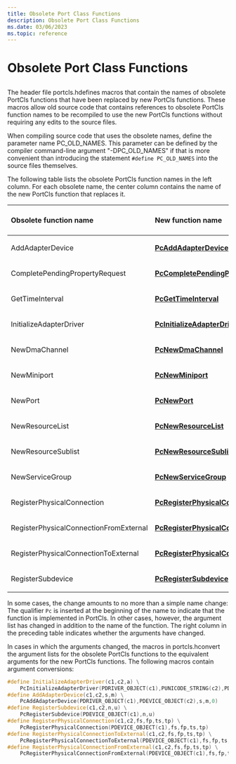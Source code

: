 ```yaml
---
title: Obsolete Port Class Functions
description: Obsolete Port Class Functions
ms.date: 03/06/2023
ms.topic: reference
---
```



# Obsolete Port Class Functions


## <span id="ddk_obsolete_port_class_functions_ks"></span><span id="DDK_OBSOLETE_PORT_CLASS_FUNCTIONS_KS"></span>


The header file portcls.hdefines macros that contain the names of obsolete PortCls functions that have been replaced by new PortCls functions. These macros allow old source code that contains references to obsolete PortCls function names to be recompiled to use the new PortCls functions without requiring any edits to the source files.

When compiling source code that uses the obsolete names, define the parameter name PC\_OLD\_NAMES. This parameter can be defined by the compiler command-line argument "-DPC\_OLD\_NAMES" if that is more convenient than introducing the statement `#define PC_OLD_NAMES` into the source files themselves.

The following table lists the obsolete PortCls function names in the left column. For each obsolete name, the center column contains the name of the new PortCls function that replaces it.

<table>
<colgroup>
<col width="33%" />
<col width="33%" />
<col width="33%" />
</colgroup>
<thead>
<tr class="header">
<th align="left">Obsolete function name</th>
<th align="left">New function name</th>
<th align="left">Did arguments change?</th>
</tr>
</thead>
<tbody>
<tr class="odd">
<td align="left"><p>AddAdapterDevice</p></td>
<td align="left"><p><a href="/windows-hardware/drivers/ddi/portcls/nf-portcls-pcaddadapterdevice" data-raw-source="[&lt;strong&gt;PcAddAdapterDevice&lt;/strong&gt;](/windows-hardware/drivers/ddi/portcls/nf-portcls-pcaddadapterdevice)"><strong>PcAddAdapterDevice</strong></a></p></td>
<td align="left"><p>YES</p></td>
</tr>
<tr class="even">
<td align="left"><p>CompletePendingPropertyRequest</p></td>
<td align="left"><p><a href="/windows-hardware/drivers/ddi/portcls/nf-portcls-pccompletependingpropertyrequest" data-raw-source="[&lt;strong&gt;PcCompletePendingPropertyRequest&lt;/strong&gt;](/windows-hardware/drivers/ddi/portcls/nf-portcls-pccompletependingpropertyrequest)"><strong>PcCompletePendingPropertyRequest</strong></a></p></td>
<td align="left"><p>no</p></td>
</tr>
<tr class="odd">
<td align="left"><p>GetTimeInterval</p></td>
<td align="left"><p><a href="/windows-hardware/drivers/ddi/portcls/nf-portcls-pcgettimeinterval" data-raw-source="[&lt;strong&gt;PcGetTimeInterval&lt;/strong&gt;](/windows-hardware/drivers/ddi/portcls/nf-portcls-pcgettimeinterval)"><strong>PcGetTimeInterval</strong></a></p></td>
<td align="left"><p>no</p></td>
</tr>
<tr class="even">
<td align="left"><p>InitializeAdapterDriver</p></td>
<td align="left"><p><a href="/windows-hardware/drivers/ddi/portcls/nf-portcls-pcinitializeadapterdriver" data-raw-source="[&lt;strong&gt;PcInitializeAdapterDriver&lt;/strong&gt;](/windows-hardware/drivers/ddi/portcls/nf-portcls-pcinitializeadapterdriver)"><strong>PcInitializeAdapterDriver</strong></a></p></td>
<td align="left"><p>YES</p></td>
</tr>
<tr class="odd">
<td align="left"><p>NewDmaChannel</p></td>
<td align="left"><p><a href="/windows-hardware/drivers/ddi/portcls/nf-portcls-pcnewdmachannel" data-raw-source="[&lt;strong&gt;PcNewDmaChannel&lt;/strong&gt;](/windows-hardware/drivers/ddi/portcls/nf-portcls-pcnewdmachannel)"><strong>PcNewDmaChannel</strong></a></p></td>
<td align="left"><p>no</p></td>
</tr>
<tr class="even">
<td align="left"><p>NewMiniport</p></td>
<td align="left"><p><a href="/windows-hardware/drivers/ddi/portcls/nf-portcls-pcnewminiport" data-raw-source="[&lt;strong&gt;PcNewMiniport&lt;/strong&gt;](/windows-hardware/drivers/ddi/portcls/nf-portcls-pcnewminiport)"><strong>PcNewMiniport</strong></a></p></td>
<td align="left"><p>no</p></td>
</tr>
<tr class="odd">
<td align="left"><p>NewPort</p></td>
<td align="left"><p><a href="/windows-hardware/drivers/ddi/portcls/nf-portcls-pcnewport" data-raw-source="[&lt;strong&gt;PcNewPort&lt;/strong&gt;](/windows-hardware/drivers/ddi/portcls/nf-portcls-pcnewport)"><strong>PcNewPort</strong></a></p></td>
<td align="left"><p>no</p></td>
</tr>
<tr class="even">
<td align="left"><p>NewResourceList</p></td>
<td align="left"><p><a href="/windows-hardware/drivers/ddi/portcls/nf-portcls-pcnewresourcelist" data-raw-source="[&lt;strong&gt;PcNewResourceList&lt;/strong&gt;](/windows-hardware/drivers/ddi/portcls/nf-portcls-pcnewresourcelist)"><strong>PcNewResourceList</strong></a></p></td>
<td align="left"><p>no</p></td>
</tr>
<tr class="odd">
<td align="left"><p>NewResourceSublist</p></td>
<td align="left"><p><a href="/windows-hardware/drivers/ddi/portcls/nf-portcls-pcnewresourcesublist" data-raw-source="[&lt;strong&gt;PcNewResourceSublist&lt;/strong&gt;](/windows-hardware/drivers/ddi/portcls/nf-portcls-pcnewresourcesublist)"><strong>PcNewResourceSublist</strong></a></p></td>
<td align="left"><p>no</p></td>
</tr>
<tr class="even">
<td align="left"><p>NewServiceGroup</p></td>
<td align="left"><p><a href="/windows-hardware/drivers/ddi/portcls/nf-portcls-pcnewservicegroup" data-raw-source="[&lt;strong&gt;PcNewServiceGroup&lt;/strong&gt;](/windows-hardware/drivers/ddi/portcls/nf-portcls-pcnewservicegroup)"><strong>PcNewServiceGroup</strong></a></p></td>
<td align="left"><p>no</p></td>
</tr>
<tr class="odd">
<td align="left"><p>RegisterPhysicalConnection</p></td>
<td align="left"><p><a href="/windows-hardware/drivers/ddi/portcls/nf-portcls-pcregisterphysicalconnection" data-raw-source="[&lt;strong&gt;PcRegisterPhysicalConnection&lt;/strong&gt;](/windows-hardware/drivers/ddi/portcls/nf-portcls-pcregisterphysicalconnection)"><strong>PcRegisterPhysicalConnection</strong></a></p></td>
<td align="left"><p>YES</p></td>
</tr>
<tr class="even">
<td align="left"><p>RegisterPhysicalConnectionFromExternal</p></td>
<td align="left"><p><a href="/windows-hardware/drivers/ddi/portcls/nf-portcls-pcregisterphysicalconnectionfromexternal" data-raw-source="[&lt;strong&gt;PcRegisterPhysicalConnectionFromExternal&lt;/strong&gt;](/windows-hardware/drivers/ddi/portcls/nf-portcls-pcregisterphysicalconnectionfromexternal)"><strong>PcRegisterPhysicalConnectionFromExternal</strong></a></p></td>
<td align="left"><p>YES</p></td>
</tr>
<tr class="odd">
<td align="left"><p>RegisterPhysicalConnectionToExternal</p></td>
<td align="left"><p><a href="/windows-hardware/drivers/ddi/portcls/nf-portcls-pcregisterphysicalconnectiontoexternal" data-raw-source="[&lt;strong&gt;PcRegisterPhysicalConnectionToExternal&lt;/strong&gt;](/windows-hardware/drivers/ddi/portcls/nf-portcls-pcregisterphysicalconnectiontoexternal)"><strong>PcRegisterPhysicalConnectionToExternal</strong></a></p></td>
<td align="left"><p>YES</p></td>
</tr>
<tr class="even">
<td align="left"><p>RegisterSubdevice</p></td>
<td align="left"><p><a href="/windows-hardware/drivers/ddi/portcls/nf-portcls-pcregistersubdevice" data-raw-source="[&lt;strong&gt;PcRegisterSubdevice&lt;/strong&gt;](/windows-hardware/drivers/ddi/portcls/nf-portcls-pcregistersubdevice)"><strong>PcRegisterSubdevice</strong></a></p></td>
<td align="left"><p>YES</p></td>
</tr>
</tbody>
</table>

 

In some cases, the change amounts to no more than a simple name change: The qualifier `Pc` is inserted at the beginning of the name to indicate that the function is implemented in PortCls. In other cases, however, the argument list has changed in addition to the name of the function. The right column in the preceding table indicates whether the arguments have changed.

In cases in which the arguments changed, the macros in portcls.hconvert the argument lists for the obsolete PortCls functions to the equivalent arguments for the new PortCls functions. The following macros contain argument conversions:

```cpp
#define InitializeAdapterDriver(c1,c2,a) \
    PcInitializeAdapterDriver(PDRIVER_OBJECT(c1),PUNICODE_STRING(c2),PDRIVER_ADD_DEVICE(a))
#define AddAdapterDevice(c1,c2,s,m) \
    PcAddAdapterDevice(PDRIVER_OBJECT(c1),PDEVICE_OBJECT(c2),s,m,0)
#define RegisterSubdevice(c1,c2,n,u) \
    PcRegisterSubdevice(PDEVICE_OBJECT(c1),n,u)
#define RegisterPhysicalConnection(c1,c2,fs,fp,ts,tp) \
    PcRegisterPhysicalConnection(PDEVICE_OBJECT(c1),fs,fp,ts,tp)
#define RegisterPhysicalConnectionToExternal(c1,c2,fs,fp,ts,tp) \
    PcRegisterPhysicalConnectionToExternal(PDEVICE_OBJECT(c1),fs,fp,ts,tp)
#define RegisterPhysicalConnectionFromExternal(c1,c2,fs,fp,ts,tp) \
    PcRegisterPhysicalConnectionFromExternal(PDEVICE_OBJECT(c1),fs,fp,ts,tp)
```

